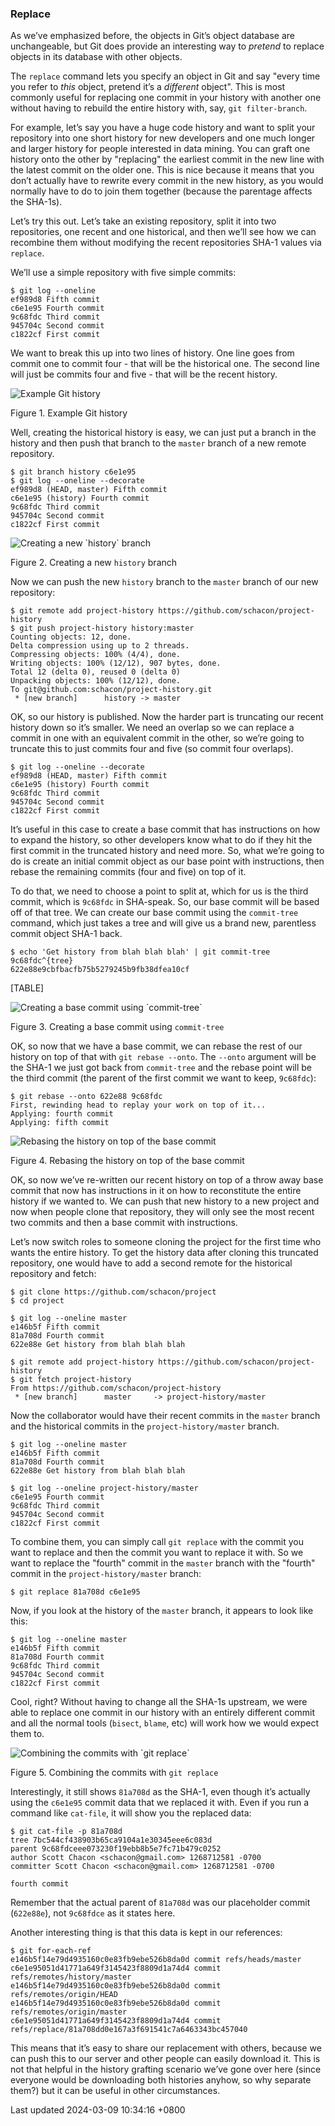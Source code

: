 ### Replace

As we’ve emphasized before, the objects in Git’s object database are
unchangeable, but Git does provide an interesting way to *pretend* to
replace objects in its database with other objects.

The `replace` command lets you specify an object in Git and say "every
time you refer to *this* object, pretend it’s a *different* object".
This is most commonly useful for replacing one commit in your history
with another one without having to rebuild the entire history with, say,
`git filter-branch`.

For example, let’s say you have a huge code history and want to split
your repository into one short history for new developers and one much
longer and larger history for people interested in data mining. You can
graft one history onto the other by "replacing" the earliest commit in
the new line with the latest commit on the older one. This is nice
because it means that you don’t actually have to rewrite every commit in
the new history, as you would normally have to do to join them together
(because the parentage affects the SHA-1s).

Let’s try this out. Let’s take an existing repository, split it into two
repositories, one recent and one historical, and then we’ll see how we
can recombine them without modifying the recent repositories SHA-1
values via `replace`.

We’ll use a simple repository with five simple commits:

```shell
$ git log --oneline
ef989d8 Fifth commit
c6e1e95 Fourth commit
9c68fdc Third commit
945704c Second commit
c1822cf First commit
```

We want to break this up into two lines of history. One line goes from
commit one to commit four - that will be the historical one. The second
line will just be commits four and five - that will be the recent
history.

![Example Git history](../../../../../images/progit/replace1.png)

Figure 1. Example Git history

Well, creating the historical history is easy, we can just put a branch
in the history and then push that branch to the `master` branch of a new
remote repository.

```shell
$ git branch history c6e1e95
$ git log --oneline --decorate
ef989d8 (HEAD, master) Fifth commit
c6e1e95 (history) Fourth commit
9c68fdc Third commit
945704c Second commit
c1822cf First commit
```

![Creating a new \`history\` branch](../../../../../images/progit/replace2.png)

Figure 2. Creating a new `history` branch

Now we can push the new `history` branch to the `master` branch of our
new repository:

```shell
$ git remote add project-history https://github.com/schacon/project-history
$ git push project-history history:master
Counting objects: 12, done.
Delta compression using up to 2 threads.
Compressing objects: 100% (4/4), done.
Writing objects: 100% (12/12), 907 bytes, done.
Total 12 (delta 0), reused 0 (delta 0)
Unpacking objects: 100% (12/12), done.
To git@github.com:schacon/project-history.git
 * [new branch]      history -> master
```

OK, so our history is published. Now the harder part is truncating our
recent history down so it’s smaller. We need an overlap so we can
replace a commit in one with an equivalent commit in the other, so we’re
going to truncate this to just commits four and five (so commit four
overlaps).

```shell
$ git log --oneline --decorate
ef989d8 (HEAD, master) Fifth commit
c6e1e95 (history) Fourth commit
9c68fdc Third commit
945704c Second commit
c1822cf First commit
```

It’s useful in this case to create a base commit that has instructions
on how to expand the history, so other developers know what to do if
they hit the first commit in the truncated history and need more. So,
what we’re going to do is create an initial commit object as our base
point with instructions, then rebase the remaining commits (four and
five) on top of it.

To do that, we need to choose a point to split at, which for us is the
third commit, which is `9c68fdc` in SHA-speak. So, our base commit will
be based off of that tree. We can create our base commit using the
`commit-tree` command, which just takes a tree and will give us a brand
new, parentless commit object SHA-1 back.

```shell
$ echo 'Get history from blah blah blah' | git commit-tree 9c68fdc^{tree}
622e88e9cbfbacfb75b5279245b9fb38dfea10cf
```

[TABLE]

![Creating a base commit using \`commit-tree\`](../../../../../images/progit/replace3.png)

Figure 3. Creating a base commit using `commit-tree`

OK, so now that we have a base commit, we can rebase the rest of our
history on top of that with `git rebase --onto`. The `--onto` argument
will be the SHA-1 we just got back from `commit-tree` and the rebase
point will be the third commit (the parent of the first commit we want
to keep, `9c68fdc`):

```shell
$ git rebase --onto 622e88 9c68fdc
First, rewinding head to replay your work on top of it...
Applying: fourth commit
Applying: fifth commit
```

![Rebasing the history on top of the base commit](../../../../../images/progit/replace4.png)

Figure 4. Rebasing the history on top of the base commit

OK, so now we’ve re-written our recent history on top of a throw away
base commit that now has instructions in it on how to reconstitute the
entire history if we wanted to. We can push that new history to a new
project and now when people clone that repository, they will only see
the most recent two commits and then a base commit with instructions.

Let’s now switch roles to someone cloning the project for the first time
who wants the entire history. To get the history data after cloning this
truncated repository, one would have to add a second remote for the
historical repository and fetch:

```shell
$ git clone https://github.com/schacon/project
$ cd project

$ git log --oneline master
e146b5f Fifth commit
81a708d Fourth commit
622e88e Get history from blah blah blah

$ git remote add project-history https://github.com/schacon/project-history
$ git fetch project-history
From https://github.com/schacon/project-history
 * [new branch]      master     -> project-history/master
```

Now the collaborator would have their recent commits in the `master`
branch and the historical commits in the `project-history/master`
branch.

```shell
$ git log --oneline master
e146b5f Fifth commit
81a708d Fourth commit
622e88e Get history from blah blah blah

$ git log --oneline project-history/master
c6e1e95 Fourth commit
9c68fdc Third commit
945704c Second commit
c1822cf First commit
```

To combine them, you can simply call `git replace` with the commit you
want to replace and then the commit you want to replace it with. So we
want to replace the "fourth" commit in the `master` branch with the
"fourth" commit in the `project-history/master` branch:

```shell
$ git replace 81a708d c6e1e95
```

Now, if you look at the history of the `master` branch, it appears to
look like this:

```shell
$ git log --oneline master
e146b5f Fifth commit
81a708d Fourth commit
9c68fdc Third commit
945704c Second commit
c1822cf First commit
```

Cool, right? Without having to change all the SHA-1s upstream, we were
able to replace one commit in our history with an entirely different
commit and all the normal tools (`bisect`, `blame`, etc) will work how
we would expect them to.

![Combining the commits with \`git replace\`](../../../../../images/progit/replace5.png)

Figure 5. Combining the commits with `git replace`

Interestingly, it still shows `81a708d` as the SHA-1, even though it’s
actually using the `c6e1e95` commit data that we replaced it with. Even
if you run a command like `cat-file`, it will show you the replaced
data:

```shell
$ git cat-file -p 81a708d
tree 7bc544cf438903b65ca9104a1e30345eee6c083d
parent 9c68fdceee073230f19ebb8b5e7fc71b479c0252
author Scott Chacon <schacon@gmail.com> 1268712581 -0700
committer Scott Chacon <schacon@gmail.com> 1268712581 -0700

fourth commit
```

Remember that the actual parent of `81a708d` was our placeholder commit
(`622e88e`), not `9c68fdce` as it states here.

Another interesting thing is that this data is kept in our references:

```shell
$ git for-each-ref
e146b5f14e79d4935160c0e83fb9ebe526b8da0d commit refs/heads/master
c6e1e95051d41771a649f3145423f8809d1a74d4 commit refs/remotes/history/master
e146b5f14e79d4935160c0e83fb9ebe526b8da0d commit refs/remotes/origin/HEAD
e146b5f14e79d4935160c0e83fb9ebe526b8da0d commit refs/remotes/origin/master
c6e1e95051d41771a649f3145423f8809d1a74d4 commit refs/replace/81a708dd0e167a3f691541c7a6463343bc457040
```

This means that it’s easy to share our replacement with others, because
we can push this to our server and other people can easily download it.
This is not that helpful in the history grafting scenario we’ve gone
over here (since everyone would be downloading both histories anyhow, so
why separate them?) but it can be useful in other circumstances.

Last updated 2024-03-09 10:34:16 +0800

